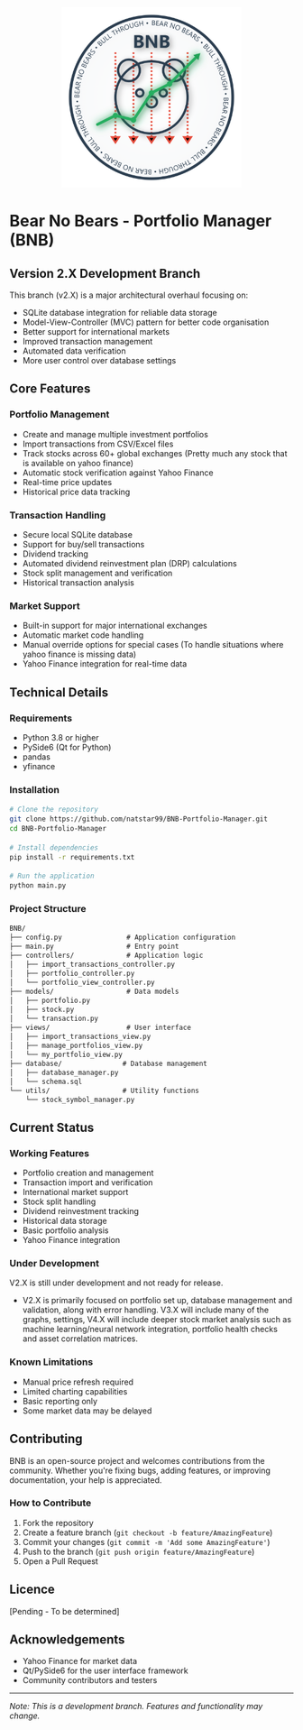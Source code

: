 <p align="center">
  <img src="bnb_logo.png" alt="Bear No Bears Portfolio Logo" width="320"/>
</p>

# Bear No Bears - Portfolio Manager (BNB)

## Version 2.X Development Branch
This branch (v2.X) is a major architectural overhaul focusing on:
- SQLite database integration for reliable data storage
- Model-View-Controller (MVC) pattern for better code organisation
- Better support for international markets
- Improved transaction management
- Automated data verification
- More user control over database settings

## Core Features

### Portfolio Management
- Create and manage multiple investment portfolios
- Import transactions from CSV/Excel files
- Track stocks across 60+ global exchanges (Pretty much any stock that is available on yahoo finance)
- Automatic stock verification against Yahoo Finance
- Real-time price updates
- Historical price data tracking

### Transaction Handling
- Secure local SQLite database
- Support for buy/sell transactions
- Dividend tracking
- Automated dividend reinvestment plan (DRP) calculations
- Stock split management and verification
- Historical transaction analysis

### Market Support
- Built-in support for major international exchanges
- Automatic market code handling
- Manual override options for special cases (To handle situations where yahoo finance is missing data)
- Yahoo Finance integration for real-time data

## Technical Details

### Requirements
- Python 3.8 or higher
- PySide6 (Qt for Python)
- pandas
- yfinance

### Installation
```bash
# Clone the repository
git clone https://github.com/natstar99/BNB-Portfolio-Manager.git
cd BNB-Portfolio-Manager

# Install dependencies
pip install -r requirements.txt

# Run the application
python main.py
```

### Project Structure
```
BNB/
├── config.py                # Application configuration
├── main.py                  # Entry point
├── controllers/             # Application logic
│   ├── import_transactions_controller.py
│   ├── portfolio_controller.py
│   └── portfolio_view_controller.py
├── models/                  # Data models
│   ├── portfolio.py
│   ├── stock.py
│   └── transaction.py
├── views/                   # User interface
│   ├── import_transactions_view.py
│   ├── manage_portfolios_view.py
│   └── my_portfolio_view.py
├── database/               # Database management
│   ├── database_manager.py
│   └── schema.sql
└── utils/                  # Utility functions
    └── stock_symbol_manager.py
```

## Current Status

### Working Features
- Portfolio creation and management
- Transaction import and verification
- International market support
- Stock split handling
- Dividend reinvestment tracking
- Historical data storage
- Basic portfolio analysis
- Yahoo Finance integration

### Under Development
V2.X is still under development and not ready for release.
- V2.X is primarily focused on portfolio set up, database management and validation, along with error handling. 
V3.X will include many of the graphs, settings,
V4.X will include deeper stock market analysis such as machine learning/neural network integration, portfolio health checks and asset correlation matrices.

### Known Limitations
- Manual price refresh required
- Limited charting capabilities
- Basic reporting only
- Some market data may be delayed

## Contributing
BNB is an open-source project and welcomes contributions from the community. Whether you're fixing bugs, adding features, or improving documentation, your help is appreciated.

### How to Contribute
1. Fork the repository
2. Create a feature branch (`git checkout -b feature/AmazingFeature`)
3. Commit your changes (`git commit -m 'Add some AmazingFeature'`)
4. Push to the branch (`git push origin feature/AmazingFeature`)
5. Open a Pull Request

## Licence
[Pending - To be determined]

## Acknowledgements
- Yahoo Finance for market data
- Qt/PySide6 for the user interface framework
- Community contributors and testers

---
*Note: This is a development branch. Features and functionality may change.*